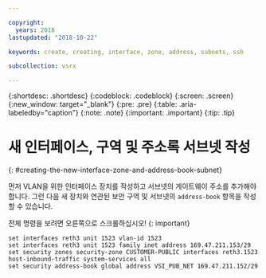 ```yaml
---

copyright:
  years: 2018
lastupdated: "2018-10-22"

keywords: create, creating, interface, zone, address, subnets, ssh

subcollection: vsrx

---
```


{:shortdesc: .shortdesc}
{:codeblock: .codeblock}
{:screen: .screen}
{:new_window: target="_blank"}
{:pre: .pre}
{:table: .aria-labeledby="caption"}
{:note: .note}
{:important: .important}
{:tip: .tip}

# 새 인터페이스, 구역 및 주소록 서브넷 작성
{: #creating-the-new-interface-zone-and-address-book-subnet}

먼저 VLAN을 위한 인터페이스 장치를 작성하고 서브넷의 게이트웨이 주소를 추가해야 합니다. 그런 다음 새 장치와 연관된 보안 구역 및 서브넷의 `address-book` 항목을 작성할 수 있습니다.  

전체 명령을 보려면 오른쪽으로 스크롤하십시오!
{: important}

```
set interfaces reth3 unit 1523 vlan-id 1523
set interfaces reth3 unit 1523 family inet address 169.47.211.153/29
set security zones security-zone CUSTOMER-PUBLIC interfaces reth3.1523 host-inbound-traffic system-services all
set security address-book global address VSI_PUB_NET 169.47.211.152/29
```
